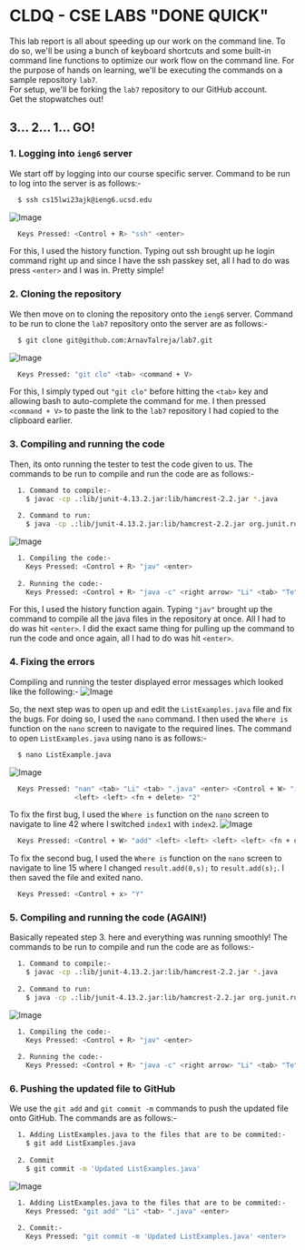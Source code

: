 # CLDQ - CSE LABS "DONE QUICK"
This lab report is all about speeding up our work on the command line. To do so, we'll be using a bunch of keyboard shortcuts and some built-in command
line functions to optimize our work flow on the command line. For the purpose of hands on learning, we'll be executing the commands on a sample repository `lab7`.\
For setup, we'll be forking the `lab7` repository to our GitHub account.\
Get the stopwatches out!
## 3... 2... 1... GO!
### 1. Logging into `ieng6` server
We start off by logging into our course specific server. Command to be run to log into the server is as follows:-
```bash
  $ ssh cs15lwi23ajk@ieng6.ucsd.edu
```
![Image](S1.jpg)
```bash
  Keys Pressed: <Control + R> "ssh" <enter>
```
For this, I used the history function. Typing out ssh brought up he login command right up and since I have the ssh passkey set, all I had to do was press `<enter>` and I was in. Pretty simple!
### 2. Cloning the repository
We then move on to cloning the repository onto the `ieng6` server. Command to be run to clone the `lab7` repository onto the server are as follows:-
```bash
  $ git clone git@github.com:ArnavTalreja/lab7.git
```
![Image](S2.jpg)
```bash
  Keys Pressed: "git clo" <tab> <command + V>
```
For this, I simply typed out `"git clo"` before hitting the `<tab>` key and allowing bash to auto-complete the command for me. I then pressed `<command + V>` to paste the link to the `lab7` repository I had copied to the clipboard earlier.
### 3. Compiling and running the code
Then, its onto running the tester to test the code given to us. The commands to be run to compile and run the code are as follows:-
```bash
  1. Command to compile:- 
    $ javac -cp .:lib/junit-4.13.2.jar:lib/hamcrest-2.2.jar *.java
  
  2. Command to run: 
    $ java -cp .:lib/junit-4.13.2.jar:lib/hamcrest-2.2.jar org.junit.runner.JUnitCore ListExamplesTests
```
![Image](S3.jpg)
```bash
  1. Compiling the code:-
    Keys Pressed: <Control + R> "jav" <enter>
  
  2. Running the code:-
    Keys Pressed: <Control + R> "java -c" <right arrow> "Li" <tab> "Te" <tab> <enter>
```
For this, I used the history function again. Typing `"jav"` brought up the command to compile all the java files in the repository at once. All I had to do was hit `<enter>`.
I did the exact same thing for pulling up the command to run the code and once again, all I had to do was hit `<enter>`.
### 4. Fixing the errors
Compiling and running the tester displayed error messages which looked like the following:-
![Image](S4.jpg)


So, the next step was to open up and edit the `ListExamples.java` file and fix the bugs. For doing so, I used the `nano` command. I then used the `Where is` function on the `nano` screen to navigate to the required lines. The command to open `ListExamples.java` using nano is as follows:-
```bash
  $ nano ListExample.java
```
![Image](S5.jpg)
```bash
  Keys Pressed: "nan" <tab> "Li" <tab> ".java" <enter> <Control + W> "index1" <enter> <left> <left> <left> 
                <left> <left> <fn + delete> "2" 
```
To fix the first bug, I used the `Where is` function on the `nano` screen to navigate to line 42 where I switched `index1` with `index2`.
![Image](S9.jpg)
```bash
  Keys Pressed: <Control + W> "add" <left> <left> <left> <left> <fn + delete> <fn + delete> <fn + delete>
```
To fix the second bug, I used the `Where is` function on the `nano` screen to navigate to line 15 where I changed `result.add(0,s);` to `result.add(s);`.
I then saved the file and exited nano.
```bash
  Keys Pressed: <Control + x> "Y"
```
### 5. Compiling and running the code (AGAIN!)
Basically repeated step 3. here and everything was running smoothly! The commands to be run to compile and run the code are as follows:-
```bash
  1. Command to compile:- 
    $ javac -cp .:lib/junit-4.13.2.jar:lib/hamcrest-2.2.jar *.java
  
  2. Command to run: 
    $ java -cp .:lib/junit-4.13.2.jar:lib/hamcrest-2.2.jar org.junit.runner.JUnitCore ListExamplesTests
```
![Image](S3.jpg)
```bash
  1. Compiling the code:-
    Keys Pressed: <Control + R> "jav" <enter>
    
  2. Running the code:-
    Keys Pressed: <Control + R> "java -c" <right arrow> "Li" <tab> "Te" <tab> ".java" <enter>
```
### 6. Pushing the updated file to GitHub
We use the `git add` and `git commit -m` commands to push the updated file onto GitHub. The commands are as follows:-
```bash
  1. Adding ListExamples.java to the files that are to be commited:-
    $ git add ListExamples.java
  
  2. Commit
    $ git commit -m 'Updated ListExamples.java'
```
![Image](S7.jpg)
```bash
  1. Adding ListExamples.java to the files that are to be commited:-
    Keys Pressed: "git add" "Li" <tab> ".java" <enter>
  
  2. Commit:-
    Keys Pressed: "git commit -m 'Updated ListExamples.java' <enter>
```


